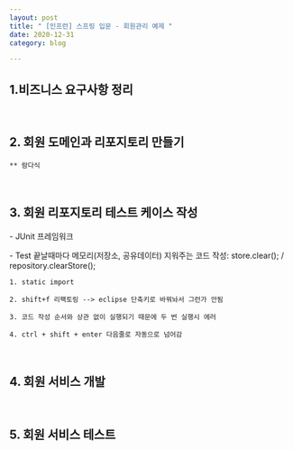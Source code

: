```yaml
---
layout: post
title: " [인프런] 스프링 입문 - 회원관리 예제 "
date: 2020-12-31
category: blog

---
```


## 1.비즈니스 요구사항 정리

<br>

## 2. 회원 도메인과 리포지토리 만들기


```
** 람다식
```
<br>

## 3. 회원 리포지토리 테스트 케이스 작성

\- JUnit 프레임워크

\- Test 끝날때마다 메모리(저장소, 공유데이터) 지워주는 코드 작성: store.clear();  / repository.clearStore();



```
1. static import

2. shift+f 리팩토링 --> eclipse 단축키로 바꿔놔서 그런가 안됨 

3. 코드 작성 순서와 상관 없이 실행되기 때문에 두 번 실행시 에러

4. ctrl + shift + enter 다음줄로 자동으로 넘어감
```
<br>

## 4. 회원 서비스 개발

<br>

## 5. 회원 서비스 테스트
